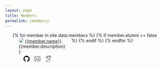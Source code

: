 ```yaml
---
layout: page
title: Members
permalink: /members/
---
```


<style type="text/css">
	ul {
		list-style-type:none;
	}
	li {
		float: left;
	}
	.member_holder {
		display: block;
		height: 150px;
		width: 150px;
		margin-left: 20px;
		margin-right: 20px;
	}
	.member_img {
		height: 80%;
		border-radius: 50%;
	}
	.icon {
		height:20px;
		width: 20px;
		margin-left:15px;
		margin-top:5px;
	}
	.alumni_list {
		display: block;
		padding-top: 80px;
	}
</style>
<ul>
	{% for member in site.data.members %}
	{% if member.alumni == false %}
	<li class="members_li">
			<dev class="member_holder">
			<img class="member_img" src="../assets/imgs/members/{{member.avatar}}">
			<a href="">{{member.name}}</a> <br>
			{{member.description}}<br>
			<a href="{{member.google_scholar}}">
				<img class="icon" src="../assets/imgs/google_scholar.png">
			</a>
			<a href="https://github.com/{{ member.github_username| cgi_escape | escape }}" style="float:left;">
				<img class="icon" src="../assets/imgs/git.png">
			</a>
			<a href="mailto:{{member.email}}" style="float:left;">
				<img class="icon" src="../assets/imgs/mail.png">
			</a>
		</dev>
	</li>
	{% endif %}
	{% endfor %}
</ul>
<!-- <dev class="alumni_list">
 <h2> Alumni </h2>
<ol>
	{% for member in site.data.members %}
	{% if member.alumni %}
	<li>{{member.name}} ( {{member.description}} )</li>
	{% endif %}
	{% endfor %}
</ol>
</dev> -->
